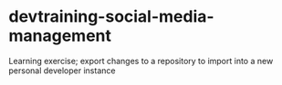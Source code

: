 # devtraining-social-media-management
Learning exercise; export changes to a repository to import into a new personal developer instance
